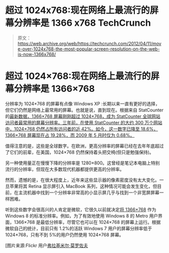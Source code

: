 # 超过 1024x768:现在网络上最流行的屏幕分辨率是 1366 x768 TechCrunch

> 原文：<https://web.archive.org/web/https://techcrunch.com/2012/04/11/move-over-1024x768-the-most-popular-screen-resolution-on-the-web-is-now-1366x768/>

# 超过 1024×768:现在网络上最流行的屏幕分辨率是 1366×768

分辨率为 1024×768 的屏幕有点像 Windows XP :长期以来一直有更好的选择，但它们仍然是网络上最常用的屏幕。也就是说，直到现在。根据来自 StatCounter 的[最新数据，1366×768 屏幕刚刚超过 1024×768，成为 StatCounter 全球网站访问者最常用的屏幕分辨率。三年前，在使用 StatCounter 的大约 300 万个网站中，1024×768 仍然占所有访问者的近 42%。如今，这一数字已降至 18.6%，1366×768 屏幕现在占 19.28%，而 2009 年 5 月时仅为 0.68%。](https://web.archive.org/web/20221006063023/http://gs.statcounter.com/#resolution-na-monthly-200903-201203)

值得注意的是，这些是全球数字。在欧洲，更高分辨率的屏幕已经在去年年底超过了它们的前辈，在美国，1024×768 仍然保持着头把交椅(但只是勉强保持)。

另一种使用量正在慢慢下降的分辨率是 1280×800。这曾经是笔记本电脑上特别流行的分辨率，但现在大多数现代机器都提供更高的分辨率。

然而，遗憾的是，在很大程度上，近年来这些显示器的像素密度没有太大变化。一旦苹果将其 Retina 显示屏引入 MacBook 系列，这种情况可能会发生变化，但目前，在主流机器中找到一个分辨率非常高的小显示屏几乎与找到一个非宽屏屏幕一样困难。

听到这些数字会很高兴的人肯定是微软，它很久以前就决定[将 1366×768](https://web.archive.org/web/20221006063023/http://blogs.msdn.com/b/b8/archive/2012/03/21/scaling-to-different-screens.aspx) 作为 Windows 8 的标准分辨率。例如，为了有效地使用 Windows 8 的 Metro 用户界面，1366×768 是最低分辨率，尽管它也可以在 1024×768 的屏幕上运行。根据微软自己的统计，目前只有 1.2%的活跃 Windows 7 用户的屏幕分辨率低于 1024×768，只有不到 5%的用户仍然使用 1024×768 屏幕。

[图片来源:Flickr 用户[弗拉基米尔·莫罗佐夫](https://web.archive.org/web/20221006063023/http://www.flickr.com/photos/27429206@N02/4290544535/)